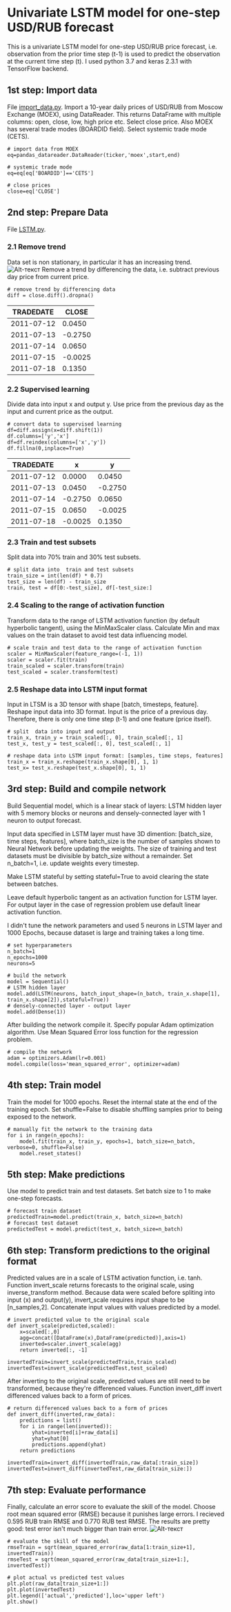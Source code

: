 # Univariate LSTM model for one-step USD/RUB forecast
This is a univariate LSTM model for one-step USD/RUB price forecast, i.e. observation from the prior time step (t-1) is used to predict the observation at the current time step (t). I used python 3.7 and keras 2.3.1 with TensorFlow backend.

## 1st step: Import data
File [import_data.py](https://github.com/MurakamiNao/Predicting-RUB-USD-with-LSTM/blob/main/import_data.py). Import a 10-year daily prices of USD/RUB from Moscow Exchange (MOEX), using DataReader. This returns DataFrame with multiple columns: open, close, low, high price etc. Select close price. Also MOEX has several trade modes (BOARDID field).  Select  systemic trade mode (CETS). 
```
# import data from MOEX
eq=pandas_datareader.DataReader(ticker,'moex',start,end)

# systemic trade mode
eq=eq[eq['BOARDID']=='CETS']

# close prices
close=eq['CLOSE']
```
## 2nd step: Prepare Data 
File [LSTM.py](https://github.com/MurakamiNao/Predicting-RUB-USD-with-LSTM/blob/main/LSTM.py). 
### 2.1 Remove trend
Data set is non stationary, in particular it has an increasing trend.
![Alt-текст](https://github.com/MurakamiNao/Predicting-RUB-USD-with-LSTM/blob/main/Figure_1.png)
Remove a trend by differencing the data, i.e. subtract  previous day price from current price.
```
# remove trend by differencing data
diff = close.diff().dropna()
```
|TRADEDATE  |CLOSE   |
|-----------|--------|
|2011-07-12 |0.0450  |
|2011-07-13 |-0.2750 |
|2011-07-14 |0.0650  |
|2011-07-15 |-0.0025 |
|2011-07-18 |0.1350  |

### 2.2 Supervised learning
Divide data into input x and output y. Use price from the previous day as the input and current price as the output.
```
# convert data to supervised learning
df=diff.assign(x=diff.shift(1))
df.columns=['y','x']
df=df.reindex(columns=['x','y'])
df.fillna(0,inplace=True)
```

|TRADEDATE  |x       |y       | 
|-----------|--------|--------|
|2011-07-12 |0.0000  |0.0450  |
|2011-07-13 |0.0450  |-0.2750 |
|2011-07-14 |-0.2750 |0.0650  |
|2011-07-15 |0.0650  |-0.0025 |
|2011-07-18 |-0.0025 |0.1350  |

### 2.3 Train and test subsets
Split data into 70% train and 30% test subsets.
```
# split data into  train and test subsets
train_size = int(len(df) * 0.7)
test_size = len(df) - train_size
train, test = df[0:-test_size], df[-test_size:]
```
### 2.4 Scaling to the range of activation function
Transform data to the range of LSTM activation function (by default hyperbolic tangent), using the MinMaxScaler class.
Calculate Min and max values on the train dataset to avoid test data influencing model.
```
# scale train and test data to the range of activation function
scaler = MinMaxScaler(feature_range=(-1, 1))
scaler = scaler.fit(train)
train_scaled = scaler.transform(train)
test_scaled = scaler.transform(test)
```
### 2.5 Reshape data into LSTM input format
Input in LTSM is a 3D tensor with shape [batch, timesteps, feature]. Reshape input data into 3D format. Input is the price of a previous day.
Therefore, there is only one time step (t-1) and one feature (price itself).
```
# split  data into input and output
train_x, train_y = train_scaled[:, 0], train_scaled[:, 1]
test_x, test_y = test_scaled[:, 0], test_scaled[:, 1]

# reshape data into LSTM input format: [samples, time steps, features]
train_x = train_x.reshape(train_x.shape[0], 1, 1)
test_x= test_x.reshape(test_x.shape[0], 1, 1)
```
## 3rd step: Build and compile network
Build  Sequential model, which is a linear stack of layers: LSTM hidden layer with 5 memory blocks or neurons and densely-connected layer with 1 neuron to output forecast.

Input data specified in LSTM layer must have  3D dimention:  [batch_size, time steps, features], where batch_size is the number of samples shown to Neural Network before updating the weights. The size of  training and test datasets must be divisible by batch_size without a remainder. Set n_batch=1, i.e. update weights every timestep.

Make LSTM stateful by setting stateful=True to avoid clearing the state between batches. 

Leave default hyperbolic tangent as an activation function for LSTM layer. For output layer in the case of  regression problem use default linear activation function.

I didn't tune the network parameters and used 5 neurons in LSTM layer and 1000 Epochs, because dataset is large and training takes a long time.
```
# set hyperparameters
n_batch=1
n_epochs=1000
neurons=5

# build the network
model = Sequential()
# LSTM hidden layer
model.add(LSTM(neurons, batch_input_shape=(n_batch, train_x.shape[1], train_x.shape[2]),stateful=True))
# densely-connected layer - output layer
model.add(Dense(1))
```
After building the network compile it. Specify popular Adam optimization algorithm. Use Mean Squared Error loss function for the regression problem.
```
# compile the network
adam = optimizers.Adam(lr=0.001)
model.compile(loss='mean_squared_error', optimizer=adam)
```
## 4th step: Train model
Train the model for 1000 epochs. Reset the internal state at the end of the training epoch.
Set shuffle=False to disable shuffling  samples prior to being exposed to the network.
```
# manually fit the network to the training data
for i in range(n_epochs):
    model.fit(train_x, train_y, epochs=1, batch_size=n_batch, verbose=0, shuffle=False)
    model.reset_states()
```
## 5th step: Make predictions
Use model to predict train and test datasets. Set batch size to 1 to  make one-step forecasts.
```
# forecast train dataset 
predictedTrain=model.predict(train_x, batch_size=n_batch)
# forecast test dataset
predictedTest = model.predict(test_x, batch_size=n_batch)
```
## 6th step: Transform predictions to the original format
Predicted values are in a scale of LSTM activation function, i.e. tanh. Function invert_scale returns forecasts to the original scale, using inverse_transform method. 
Because data were scaled before spliting into input (x) and output(y), invert_scale requires input shape to be [n_samples,2]. Concatenate input values with values predicted by a model.
```
# invert predicted value to the original scale
def invert_scale(predicted,scaled):
    x=scaled[:,0]
    agg=concat([DataFrame(x),DataFrame(predicted)],axis=1)
    inverted=scaler.invert_scale(agg)
    return inverted[:, -1]

invertedTrain=invert_scale(predictedTrain,train_scaled)
invertedTest=invert_scale(predictedTest,test_scaled)
```
After inverting to the original scale, predicted values are still need to be transformed, because they're differenced values. Function  invert_diff  invert differenced values back to a form of prices.
```
# return differenced values back to a form of prices
def invert_diff(inverted,raw_data):
    predictions = list()
    for i in range(len(inverted)):
        yhat=inverted[i]+raw_data[i]
        yhat=yhat[0]
        predictions.append(yhat)
    return predictions

invertedTrain=invert_diff(invertedTrain,raw_data[:train_size])
invertedTest=invert_diff(invertedTest,raw_data[train_size:])
```
## 7th step: Evaluate performance
Finally, calculate an error score to evaluate the skill of the model. Choose root mean squared error (RMSE) because it punishes large errors. 
I recieved 0.595 RUB train RMSE and 0.770 RUB test RMSE. The results are pretty good: test error isn't much bigger than train error.
![Alt-текст](https://github.com/MurakamiNao/Predicting-RUB-USD-with-LSTM/blob/main/Figure_1.png)
```
# evaluate the skill of the model
rmseTrain = sqrt(mean_squared_error(raw_data[1:train_size+1], invertedTrain))
rmseTest = sqrt(mean_squared_error(raw_data[train_size+1:], invertedTest))

# plot actual vs predicted test values
plt.plot(raw_data[train_size+1:])
plt.plot(invertedTest)
plt.legend(['actual','predicted'],loc='upper left')
plt.show()
```
